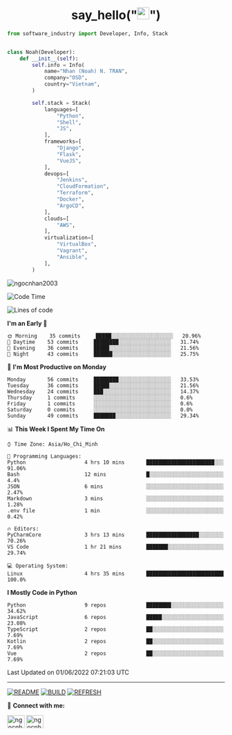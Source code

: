 <h1 align="center">say_hello("<img src="https://media.giphy.com/media/hvRJCLFzcasrR4ia7z/giphy.gif" width="28">")</h1>

```python
from software_industry import Developer, Info, Stack


class Noah(Developer):
    def __init__(self):
        self.info = Info(
            name="Nhan (Noah) N. TRAN",
            company="OSD",
            country="Vietnam",
        )

        self.stack = Stack(
            languages=[
                "Python",
                "Shell",
                "JS",
            ],
            frameworks=[
                "Django",
                "Flask",
                "VueJS",
            ],
            devops=[
                "Jenkins",
                "CloudFormation",
                "Terraform",
                "Docker",
                "ArgoCD",
            ],
            clouds=[
                "AWS",
            ],
            virtualization=[
                "VirtualBox",
                "Vagrant",
                "Ansible",
            ],
        )
```
<img src="https://komarev.com/ghpvc/?username=ngocnhan2003&label=Profile%20views&color=0e75b6&style=flat" alt="ngocnhan2003" /> 

<!--START_SECTION:waka-->
![Code Time](http://img.shields.io/badge/Code%20Time-318%20hrs%2033%20mins-blue)

![Lines of code](https://img.shields.io/badge/From%20Hello%20World%20I%27ve%20Written-18%20Thousand%20lines%20of%20code-blue)

**I'm an Early 🐤** 

```text
🌞 Morning    35 commits     █████░░░░░░░░░░░░░░░░░░░░   20.96% 
🌆 Daytime    53 commits     ████████░░░░░░░░░░░░░░░░░   31.74% 
🌃 Evening    36 commits     █████░░░░░░░░░░░░░░░░░░░░   21.56% 
🌙 Night      43 commits     ██████░░░░░░░░░░░░░░░░░░░   25.75%

```
📅 **I'm Most Productive on Monday** 

```text
Monday       56 commits     ████████░░░░░░░░░░░░░░░░░   33.53% 
Tuesday      36 commits     █████░░░░░░░░░░░░░░░░░░░░   21.56% 
Wednesday    24 commits     ███░░░░░░░░░░░░░░░░░░░░░░   14.37% 
Thursday     1 commits      ░░░░░░░░░░░░░░░░░░░░░░░░░   0.6% 
Friday       1 commits      ░░░░░░░░░░░░░░░░░░░░░░░░░   0.6% 
Saturday     0 commits      ░░░░░░░░░░░░░░░░░░░░░░░░░   0.0% 
Sunday       49 commits     ███████░░░░░░░░░░░░░░░░░░   29.34%

```


📊 **This Week I Spent My Time On** 

```text
⌚︎ Time Zone: Asia/Ho_Chi_Minh

💬 Programming Languages: 
Python                   4 hrs 10 mins       ██████████████████████░░░   91.06% 
Bash                     12 mins             █░░░░░░░░░░░░░░░░░░░░░░░░   4.4% 
JSON                     6 mins              ░░░░░░░░░░░░░░░░░░░░░░░░░   2.47% 
Markdown                 3 mins              ░░░░░░░░░░░░░░░░░░░░░░░░░   1.28% 
.env file                1 min               ░░░░░░░░░░░░░░░░░░░░░░░░░   0.42%

🔥 Editors: 
PyCharmCore              3 hrs 13 mins       █████████████████░░░░░░░░   70.26% 
VS Code                  1 hr 21 mins        ███████░░░░░░░░░░░░░░░░░░   29.74%

💻 Operating System: 
Linux                    4 hrs 35 mins       █████████████████████████   100.0%

```

**I Mostly Code in Python** 

```text
Python                   9 repos             ████████░░░░░░░░░░░░░░░░░   34.62% 
JavaScript               6 repos             █████░░░░░░░░░░░░░░░░░░░░   23.08% 
TypeScript               2 repos             ██░░░░░░░░░░░░░░░░░░░░░░░   7.69% 
Kotlin                   2 repos             ██░░░░░░░░░░░░░░░░░░░░░░░   7.69% 
Vue                      2 repos             ██░░░░░░░░░░░░░░░░░░░░░░░   7.69%

```



 Last Updated on 01/06/2022 07:21:03 UTC
<!--END_SECTION:waka-->

<hr>

[![README](https://github.com/ngocnhan2003/ngocnhan2003/actions/workflows/000_readme.yml/badge.svg)](https://github.com/ngocnhan2003/ngocnhan2003/actions/workflows/000_readme.yml)
[![BUILD](https://github.com/ngocnhan2003/ngocnhan2003/actions/workflows/001_build.yml/badge.svg)](https://github.com/ngocnhan2003/ngocnhan2003/actions/workflows/001_build.yml)
[![REFRESH](https://github.com/ngocnhan2003/ngocnhan2003/actions/workflows/002_refresh.yml/badge.svg)](https://github.com/ngocnhan2003/ngocnhan2003/actions/workflows/002_refresh.yml)

🔗 **Connect with me:**

<a href="https://linkedin.com/in/ngocnhan2003" target="blank"><img align="center" src="https://raw.githubusercontent.com/rahuldkjain/github-profile-readme-generator/master/src/images/icons/Social/linked-in-alt.svg" alt="ngocnhan2003" height="30" width="40" /></a>
<a href="https://instagram.com/ngocnhan2003" target="blank"><img align="center" src="https://raw.githubusercontent.com/rahuldkjain/github-profile-readme-generator/master/src/images/icons/Social/instagram.svg" alt="ngocnhan2003" height="30" width="40" /></a>
